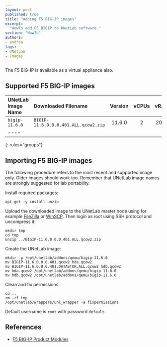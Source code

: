 ```yaml
---
layout: post
published: true
title: "Adding F5 BIG-IP images"
excerpt:
  "HowTo add F5 BIGIP to UNetLab software."
section: "HowTo"
authors:
- andrea
tags:
- UNetLab
- Images
---
```


The F5 BIG-IP is available as a virtual appliance also.

## Supported F5 BIG-IP images

| UNetLab Image Name | Downloaded Filename | Version | vCPUs | vRAM |
|:--|:--|:-:|:-:|:-:|
| `bigip-11.6.0` | `BIGIP-11.6.0.0.0.401.ALL.qcow2.zip` | 11.6.0 | 2 | 2048 |
|----
{: rules="groups"}

## Importing F5 BIG-IP images

The following procedure refers to the most recent and supported image only. Older images should work too. Remember that UNetLab image names are strongly suggested for lab portability.

Install required packages:

~~~
apt-get -y install unzip
~~~

Upload the downloaded image to the UNetLab master node using for example [FileZilla](https://filezilla-project.org/ "FileZilla") or [WinSCP](http://winscp.net/ "WinSCP"). Then login as root using SSH protocol and uncompress it:

~~~
mkdir tmp
cd tmp
unzip ../BIGIP-11.6.0.0.0.401.ALL.qcow2.zip
~~~

Create the UNetLab image:

~~~
mkdir -p /opt/unetlab/addons/qemu/bigip-11.6.0
mv BIGIP-11.6.0.0.0.401.qcow2 hda.qcow2
mv BIGIP-11.6.0.0.0.401.DATASTOR.ALL.qcow2 hdb.qcow2
mv hda.qcow2 /opt/unetlab/addons/qemu/bigip-11.6.0
mv hdb.qcow2 /opt/unetlab/addons/qemu/bigip-11.6.0
~~~

Clean and fix permissions:

~~~
cd ..
rm -rf tmp
/opt/unetlab/wrappers/unl_wrapper -a fixpermissions
~~~

Default username is `root` with password `default`.

## References

* [F5 BIG-IP Product Modules](https://f5.com/products/big-ip "F5 BIG-IP Product Modules")
